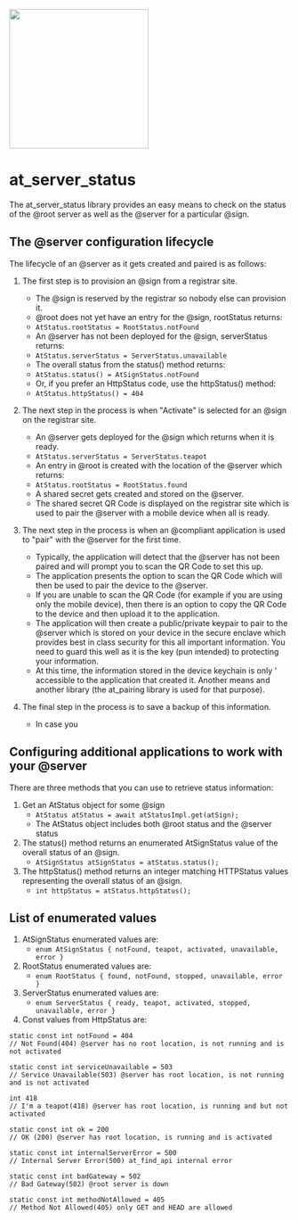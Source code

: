 <img width=250px src="https://atsign.dev/assets/img/@platform_logo_grey.svg?sanitize=true">

# at_server_status
The at_server_status library provides an easy means to check on the status
of the @root server as well as the @server for a particular @sign.

## The @server configuration lifecycle
The lifecycle of an @server as it gets created and paired is as follows:

1. The first step is to provision an @sign from a registrar site.
    - The @sign is reserved by the registrar so nobody else can provision it.
    - @root does not yet have an entry for the @sign, rootStatus returns:
    - ```AtStatus.rootStatus = RootStatus.notFound```
    - An @server has not been deployed for the @sign, serverStatus returns:
    - ```AtStatus.serverStatus = ServerStatus.unavailable```
    - The overall status from the status() method returns:
    - ```AtStatus.status() = AtSignStatus.notFound```
    - Or, if you prefer an HttpStatus code, use the httpStatus() method:
    - ```AtStatus.httpStatus() = 404```
    
1. The next step in the process is when "Activate" is selected for an @sign 
on the registrar site.
    - An @server gets deployed for the @sign which returns when it is ready.
    - ```AtStatus.serverStatus = ServerStatus.teapot```
    - An entry in @root is created with the location of the @server which returns:
    - ```AtStatus.rootStatus = RootStatus.found```
    - A shared secret gets created and stored on the @server.
    - The shared secret QR Code is displayed on the registrar site which is 
    used to pair the @server with a mobile device when all is ready.

1. The next step in the process is when an @compliant application is used to 
 "pair" with the @server for the first time. 
    - Typically, the application will detect that the @server has not been paired
    and will prompt you to scan the QR Code to set this up.
    - The application presents the option to scan the QR Code which will then 
    be used to pair the device to the @server.
    - If you are unable to scan the QR Code (for example if you are using only 
    the mobile device), then there is an option to copy the QR Code to the device 
    and then upload it to the application.
    - The application will then create a public/private keypair to pair to the
    @server which is stored on your device in the secure enclave which provides 
    best in class security for this all important information. You need to guard
    this well as it is the key (pun intended) to protecting your information.
    - At this time, the information stored in the device keychain is only '
    accessible to the application that created it. Another means and another 
    library (the at_pairing library is used for that purpose).

1. The final step in the process is to save a backup of this information.
    - In case you   

## Configuring additional applications to work with your @server

There are three methods that you can use to retrieve status information:

1. Get an AtStatus object for some @sign
    - ```AtStatus atStatus = await atStatusImpl.get(atSign);```
    - The AtStatus object includes both @root status and the @server status
1. The status() method returns an enumerated AtSignStatus value of the overall 
status of an @sign.
    - ```AtSignStatus atSignStatus = atStatus.status();```
1. The httpStatus() method returns an integer matching HTTPStatus values 
representing the overall status of an @sign.
    - ```int httpStatus = atStatus.httpStatus();```

## List of enumerated values
1. AtSignStatus enumerated values are:
    - ```enum AtSignStatus { notFound, teapot, activated, unavailable, error }```
1. RootStatus enumerated values are:
    - ```enum RootStatus { found, notFound, stopped, unavailable, error }```
1. ServerStatus enumerated values are:
    - ```enum ServerStatus { ready, teapot, activated, stopped, unavailable, error }```
1. Const values from HttpStatus are:
```
static const int notFound = 404
// Not Found(404) @server has no root location, is not running and is not activated

static const int serviceUnavailable = 503
// Service Unavailable(503) @server has root location, is not running and is not activated

int 418
// I'm a teapot(418) @server has root location, is running and but not activated

static const int ok = 200
// OK (200) @server has root location, is running and is activated

static const int internalServerError = 500
// Internal Server Error(500) at_find_api internal error

static const int badGateway = 502
// Bad Gateway(502) @root server is down

static const int methodNotAllowed = 405
// Method Not Allowed(405) only GET and HEAD are allowed
```



